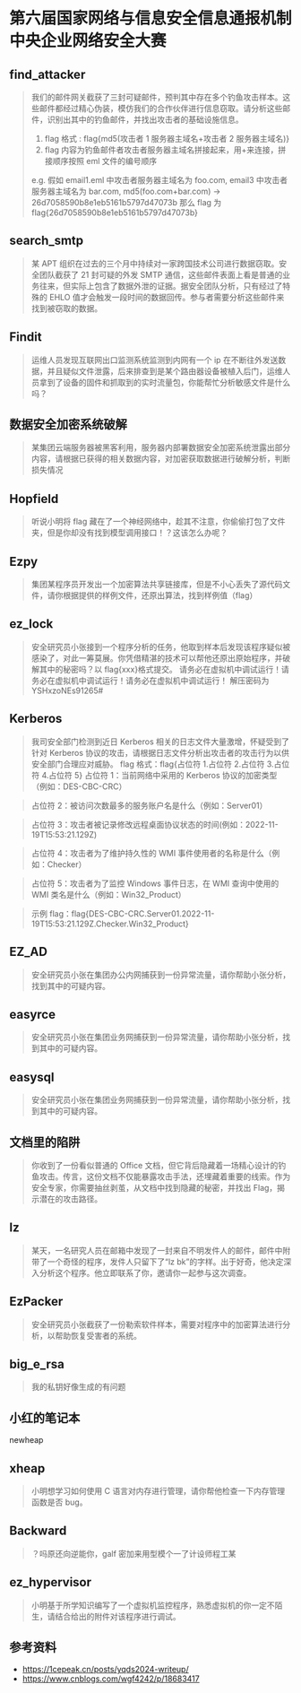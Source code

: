 # 第六届国家网络与信息安全信息通报机制中央企业网络安全大赛

## find_attacker

> 我们的邮件网关截获了三封可疑邮件，预判其中存在多个钓鱼攻击样本。这些邮件都经过精心伪装，模仿我们的合作伙伴进行信息窃取。请分析这些邮件，识别出其中的钓鱼邮件，并找出攻击者的基础设施信息。
>
> 1. flag 格式 : flag{md5(攻击者 1 服务器主域名+攻击者 2 服务器主域名)}
> 2. flag 内容为钓鱼邮件者攻击者服务器主域名拼接起来，用+来连接，拼接顺序按照 eml 文件的编号顺序
>
> e.g. 假如 email1.eml 中攻击者服务器主域名为 foo.com, email3 中攻击者服务器主域名为 bar.com, md5(foo.com+bar.com) -> 26d7058590b8e1eb5161b5797d47073b 那么 flag 为 flag{26d7058590b8e1eb5161b5797d47073b}

## search_smtp

> 某 APT 组织在过去的三个月中持续对一家跨国技术公司进行数据窃取。安全团队截获了 21 封可疑的外发 SMTP 通信，这些邮件表面上看是普通的业务往来，但实际上包含了数据外泄的证据。据安全团队分析，只有经过了特殊的 EHLO 值才会触发一段时间的数据回传。参与者需要分析这些邮件来找到被窃取的数据。

## Findit

> 运维人员发现互联网出口监测系统监测到内网有一个 ip 在不断往外发送数据，并且疑似文件泄露，后来排查到是某个路由器设备被植入后门，运维人员拿到了设备的固件和抓取到的实时流量包，你能帮忙分析敏感文件是什么吗？

## 数据安全加密系统破解

> 某集团云端服务器被黑客利用，服务器内部署数据安全加密系统泄露出部分内容，请根据已获得的相关数据内容，对加密获取数据进行破解分析，判断损失情况

## Hopfield

> 听说小明将 flag 藏在了一个神经网络中，趁其不注意，你偷偷打包了文件夹，但是你却没有找到模型调用接口！？这该怎么办呢？

## Ezpy

> 集团某程序员开发出一个加密算法共享链接库，但是不小心丢失了源代码文件，请你根据提供的样例文件，还原出算法，找到样例值（flag）

## ez_lock

> 安全研究员小张接到一个程序分析的任务，他取到样本后发现该程序疑似被感染了，对此一筹莫展。你凭借精湛的技术可以帮他还原出原始程序，并破解其中的秘密吗？以 flag{xxx}格式提交。
> 请务必在虚拟机中调试运行！请务必在虚拟机中调试运行！请务必在虚拟机中调试运行！
> 解压密码为 YSHxzoNEs91265#

## Kerberos

> 我司安全部门检测到近日 Kerberos 相关的日志文件大量激增，怀疑受到了针对 Kerberos 协议的攻击，请根据日志文件分析出攻击者的攻击行为以供安全部门合理应对威胁。
> flag 格式：flag{占位符 1.占位符 2.占位符 3.占位符 4.占位符 5}
> 占位符 1：当前网络中采用的 Kerberos 协议的加密类型（例如：DES-CBC-CRC）

> 占位符 2：被访问次数最多的服务账户名是什么（例如：Server01）

> 占位符 3：攻击者被记录修改远程桌面协议状态的时间(例如：2022-11-19T15:53:21.129Z)

> 占位符 4：攻击者为了维护持久性的 WMI 事件使用者的名称是什么（例如：Checker）

> 占位符 5：攻击者为了监控 Windows 事件日志，在 WMI 查询中使用的 WMI 类名是什么（例如：Win32_Product）

> 示例 flag：flag{DES-CBC-CRC.Server01.2022-11-19T15:53:21.129Z.Checker.Win32_Product}

## EZ_AD

> 安全研究员小张在集团办公内网捕获到一份异常流量，请你帮助小张分析，找到其中的可疑内容。

## easyrce

> 安全研究员小张在集团业务网捕获到一份异常流量，请你帮助小张分析，找到其中的可疑内容。

## easysql

> 安全研究员小张在集团业务网捕获到一份异常流量，请你帮助小张分析，找到其中的可疑内容。

## 文档里的陷阱

> 你收到了一份看似普通的 Office 文档，但它背后隐藏着一场精心设计的钓鱼攻击。传言，这份文档不仅能暴露攻击手法，还埋藏着重要的线索。作为安全专家，你需要抽丝剥茧，从文档中找到隐藏的秘密，并找出 Flag，揭示潜在的攻击路径。

## lz

> 某天，一名研究人员在邮箱中发现了一封来自不明发件人的邮件，邮件中附带了一个奇怪的程序，发件人只留下了“lz bk”的字样。出于好奇，他决定深入分析这个程序。他立即联系了你，邀请你一起参与这次调查。

## EzPacker

> 安全研究员小张截获了一份勒索软件样本，需要对程序中的加密算法进行分析，以帮助恢复受害者的系统。

## big_e_rsa

> 我的私钥好像生成的有问题

## 小红的笔记本

newheap

## xheap

> 小明想学习如何使用 C 语言对内存进行管理，请你帮他检查一下内存管理函数是否 bug。

## Backward

> ？吗原还向逆能你，galf 密加来用型模个一了计设师程工某

## ez_hypervisor

> 小明基于所学知识编写了一个虚拟机监控程序，熟悉虚拟机的你一定不陌生，请结合给出的附件对该程序进行调试。

## 参考资料

- <https://1cepeak.cn/posts/yqds2024-writeup/>
- <https://www.cnblogs.com/wgf4242/p/18683417>
